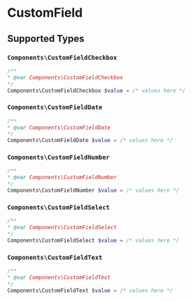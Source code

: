 # CustomField


## Supported Types

### `Components\CustomFieldCheckbox`

```php
/**
* @var Components\CustomFieldCheckbox
*/
Components\CustomFieldCheckbox $value = /* values here */
```

### `Components\CustomFieldDate`

```php
/**
* @var Components\CustomFieldDate
*/
Components\CustomFieldDate $value = /* values here */
```

### `Components\CustomFieldNumber`

```php
/**
* @var Components\CustomFieldNumber
*/
Components\CustomFieldNumber $value = /* values here */
```

### `Components\CustomFieldSelect`

```php
/**
* @var Components\CustomFieldSelect
*/
Components\CustomFieldSelect $value = /* values here */
```

### `Components\CustomFieldText`

```php
/**
* @var Components\CustomFieldText
*/
Components\CustomFieldText $value = /* values here */
```

